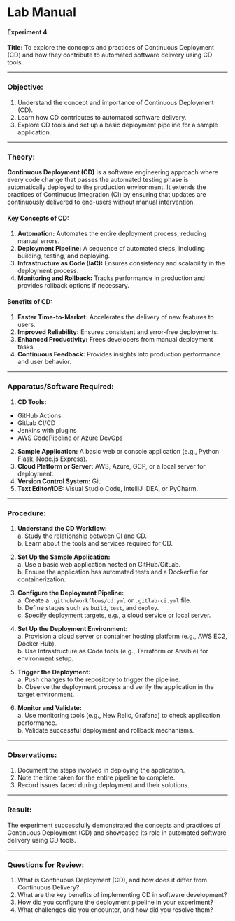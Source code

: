 # **Lab Manual**  
#### **Experiment 4**  
**Title:** To explore the concepts and practices of Continuous Deployment (CD) and how they contribute to automated software delivery using CD tools.  

---

### **Objective:**  
1. Understand the concept and importance of Continuous Deployment (CD).  
2. Learn how CD contributes to automated software delivery.  
3. Explore CD tools and set up a basic deployment pipeline for a sample application.  

---

### **Theory:**  
**Continuous Deployment (CD)** is a software engineering approach where every code change that passes the automated testing phase is automatically deployed to the production environment. It extends the practices of Continuous Integration (CI) by ensuring that updates are continuously delivered to end-users without manual intervention.  

#### **Key Concepts of CD:**  
1. **Automation:** Automates the entire deployment process, reducing manual errors.  
2. **Deployment Pipeline:** A sequence of automated steps, including building, testing, and deploying.  
3. **Infrastructure as Code (IaC):** Ensures consistency and scalability in the deployment process.  
4. **Monitoring and Rollback:** Tracks performance in production and provides rollback options if necessary.  

#### **Benefits of CD:**  
1. **Faster Time-to-Market:** Accelerates the delivery of new features to users.  
2. **Improved Reliability:** Ensures consistent and error-free deployments.  
3. **Enhanced Productivity:** Frees developers from manual deployment tasks.  
4. **Continuous Feedback:** Provides insights into production performance and user behavior.  

---

### **Apparatus/Software Required:**  
1. **CD Tools:**  
- GitHub Actions  
- GitLab CI/CD  
- Jenkins with plugins  
- AWS CodePipeline or Azure DevOps  
2. **Sample Application:** A basic web or console application (e.g., Python Flask, Node.js Express).  
3. **Cloud Platform or Server:** AWS, Azure, GCP, or a local server for deployment.  
4. **Version Control System:** Git.  
5. **Text Editor/IDE:** Visual Studio Code, IntelliJ IDEA, or PyCharm.  

---

### **Procedure:**  
1. **Understand the CD Workflow:**  
a. Study the relationship between CI and CD.  
b. Learn about the tools and services required for CD.  

2. **Set Up the Sample Application:**  
a. Use a basic web application hosted on GitHub/GitLab.  
b. Ensure the application has automated tests and a Dockerfile for containerization.  

3. **Configure the Deployment Pipeline:**  
a. Create a `.github/workflows/cd.yml` or `.gitlab-ci.yml` file.  
b. Define stages such as `build`, `test`, and `deploy`.  
c. Specify deployment targets, e.g., a cloud service or local server.  

4. **Set Up the Deployment Environment:**  
a. Provision a cloud server or container hosting platform (e.g., AWS EC2, Docker Hub).  
b. Use Infrastructure as Code tools (e.g., Terraform or Ansible) for environment setup.  

5. **Trigger the Deployment:**  
a. Push changes to the repository to trigger the pipeline.  
b. Observe the deployment process and verify the application in the target environment.  

6. **Monitor and Validate:**  
a. Use monitoring tools (e.g., New Relic, Grafana) to check application performance.  
b. Validate successful deployment and rollback mechanisms.  

---

### **Observations:**  
1. Document the steps involved in deploying the application.  
2. Note the time taken for the entire pipeline to complete.  
3. Record issues faced during deployment and their solutions.  

---

### **Result:**  
The experiment successfully demonstrated the concepts and practices of Continuous Deployment (CD) and showcased its role in automated software delivery using CD tools.  

---

### **Questions for Review:**  
1. What is Continuous Deployment (CD), and how does it differ from Continuous Delivery?  
2. What are the key benefits of implementing CD in software development?  
3. How did you configure the deployment pipeline in your experiment?  
4. What challenges did you encounter, and how did you resolve them?  

